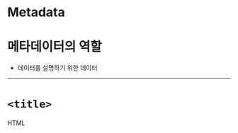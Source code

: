 # Metadata

# 메타데이터의 역할

- 데이터를 설명하기 위한 데이터

---

# `<title>`

HTML <title> 요소는 브라우저의 제목 표시줄이나 페이지 탭에 보이는 문서 제목을 정의합니다. 텍스트만 포함할 수 있으며 태그를 포함하더라도 무시합니다.

- 북마크의 제목으로도 사용

## 예시

```html
<title>Metadata</title>
```

![title.png](Metadata%200962ca0dc83c4be4b4faca2dd6e87606/title.png)

![bookmark.png](Metadata%200962ca0dc83c4be4b4faca2dd6e87606/bookmark.png)

## 페이지 제목과 SEO

> 페이지 제목은 SEO에 큰 영향을 줍니다. 보통, 짧고 일반적인 이름보다 길고 상세한 제목이 더 좋은 성과를 내곤 합니다. 검색 엔진 (en-US)이 결과 페이지의 순서를 결정하는 구성 요소 중 하나가 페이지 제목의 내용이기 때문입니다. 또한, 검색 결과에서 잠재적 독자의 주목을 끌 수 있는 최초 "훅"이 바로 제목입니다.
- MDN

---

# `<meta>`

HTML <meta> 요소는 <base>, <link>, <script>, <style>, <title>과 같은 다른 메타관련 요소로 나타낼 수 없는 메타데이터를 나타냅니다.

name과 content 특성을 함께 사용하면 문서의 메타데이터를 이름-값 쌍으로 제공할 수 있습니다. name은 이름, content는 값을 담당합니다.

- **[meta 이름 - 값 목록]**:[https://developer.mozilla.org/ko/docs/Web/HTML/Element/meta/name](https://developer.mozilla.org/ko/docs/Web/HTML/Element/meta/name)

## 예시

```html
<meta name="description" content="나의 웹 사이트 입니다! 방문해주셔서 감사합니다.">
```

## 문자 인코딩

charset 특성을 지정하면 문서 인코딩에 사용한 문자 인코딩을 나타내는 "문자 집합 선언"이 됩니다.

```html
<meta charset="UTF-8">
```

## viewport

뷰포트의 초기 사이즈에 대한 힌트. 모바일 장치에서만 사용합니다.

```html
<meta name="viewport" content="width=device-width,initial-scale=1.0">
```

---

# MINE 타입

MIME 타입이란 클라이언트에게 전송된 문서의 다양성을 알려주기 위한 메커니즘입니다: 웹에서 파일의 확장자는 별  의미가 없습니다. 그러므로, 각 문서와 함께 올바른 MIME 타입을 전송하도록, 서버가 정확히 설정하는 것이 중요합니다. 브라우저들은 리소스를 내려받았을 때 해야 할 기본 동작이 무엇인지를 결정하기 위해 대게 MIME 타입을 사용합니다.

```html
<link rel="stylesheet" href="style/main.css" type="text/css">
```

---

# `<style>`

`<style>` 요소는 문서의 `<head>`안에 위치해야 합니다. 그러나, 일반적으로 스타일은 외부 스타일 시트에 작성하고, `<link>` 요소로 연결하는 편이 좋습니다.

## 예시

```html
<style type="text/css">
p {
  color: #26b72b;
}
</style>
<p>This text will be green. Inline styles take precedence over CSS included externally.</p>
<p style="color: blue">The <code>style</code> attribute can override it, though.</p>
```

---

# `<script>`

가능하다면 `script` 태그는 `body` 태그의 가장 아래에 위치하도록한다. 브라우저는 `script` 태그를 만나면 랜더링 하던것을 멈추고 `script` 파일을 읽기 때문에 사용자 경험에 좋지 않기 때문이다.

## 외부 script

```html
<script src="javascript.js"></script>
```

## 인라인 스크립트

```html
<script>
  alert("Hello World!");
</script>
```